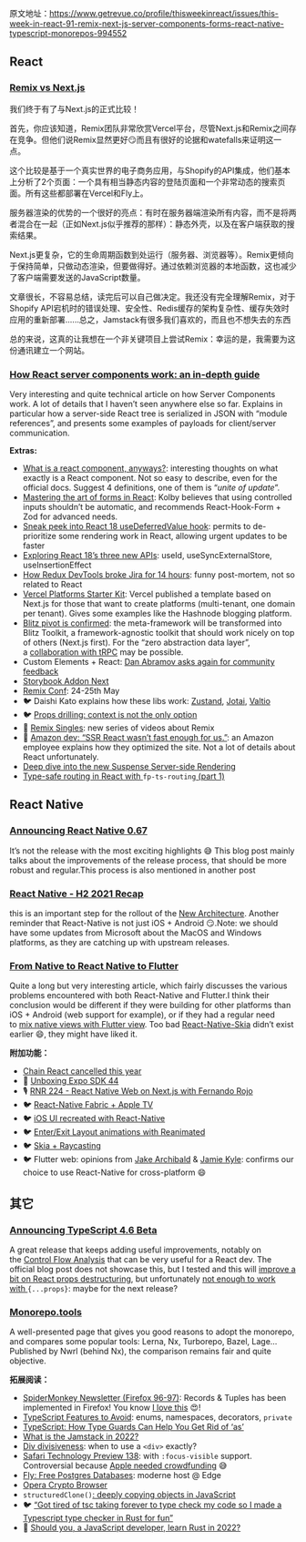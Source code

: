 
原文地址：https://www.getrevue.co/profile/thisweekinreact/issues/this-week-in-react-91-remix-next-js-server-components-forms-react-native-typescript-monorepos-994552

## React

### [Remix vs Next.js](https://remix.run/blog/remix-vs-next?utm_campaign=thisweekinreact&utm_medium=email&utm_source=Revue%20newsletter)

我们终于有了与Next.js的正式比较！

首先，你应该知道，Remix团队非常欣赏Vercel平台，尽管Next.js和Remix之间存在竞争。但他们说Remix显然更好😏而且有很好的论据和watefalls来证明这一点。

这个比较是基于一个真实世界的电子商务应用，与Shopify的API集成，他们基本上分析了2个页面：一个具有相当静态内容的登陆页面和一个非常动态的搜索页面。所有这些都部署在Vercel和Fly上。

服务器渲染的优势的一个很好的亮点：有时在服务器端渲染所有内容，而不是将两者混合在一起（正如Next.js似乎推荐的那样）：静态外壳，以及在客户端获取的搜索结果。

Next.js更复杂，它的生命周期函数到处运行（服务器、浏览器等）。Remix更倾向于保持简单，只做动态渲染，但要做得好。通过依赖浏览器的本地函数，这也减少了客户端需要发送的JavaScript数量。

文章很长，不容易总结，读完后可以自己做决定。我还没有完全理解Remix，对于Shopify API宕机时的错误处理、安全性、Redis缓存的架构复杂性、缓存失效时应用的重新部署......总之，Jamstack有很多我们喜欢的，而且也不想失去的东西

总的来说，这真的让我想在一个非关键项目上尝试Remix：幸运的是，我需要为这份通讯建立一个网站。

### [How React server components work: an in-depth guide](https://blog.plasmic.app/posts/how-react-server-components-work/?utm_campaign=thisweekinreact&utm_medium=email&utm_source=Revue%20newsletter)

Very interesting and quite technical article on how Server Components work. A lot of details that I haven’t seen anywhere else so far. Explains in particular how a server-side React tree is serialized in JSON with “module references”, and presents some examples of payloads for client/server communication.

**Extras:**

-   [What is a react component, anyways?](https://thoughtspile.github.io/2022/01/25/what-is-react-component/?utm_campaign=thisweekinreact&utm_medium=email&utm_source=Revue%20newsletter): interesting thoughts on what exactly is a React component. Not so easy to describe, even for the official docs. Suggest 4 definitions, one of them is “*unite of update*”.
-   [Mastering the art of forms in React](https://engineering.udacity.com/mastering-the-art-of-forms-in-react-1bd65fb664d7?utm_campaign=thisweekinreact&utm_medium=email&utm_source=Revue%20newsletter): Kolby believes that using controlled inputs shouldn’t be automatic, and recommends React-Hook-Form + Zod for advanced needs.
-   [Sneak peek into React 18 useDeferredValue hook](https://blog.saeloun.com/2022/01/13/react-18-usedefferedvalue-hook?utm_campaign=thisweekinreact&utm_medium=email&utm_source=Revue%20newsletter): permits to de-prioritize some rendering work in React, allowing urgent updates to be faster
-   [Exploring React 18’s three new APIs](https://blog.logrocket.com/exploring-react-18-three-new-apis/?utm_campaign=thisweekinreact&utm_medium=email&utm_source=Revue%20newsletter): useId, useSyncExternalStore, useInsertionEffect
-   [How Redux DevTools broke Jira for 14 hours](https://nathanbierema.com/redux-devtools-jira/?utm_campaign=thisweekinreact&utm_medium=email&utm_source=Revue%20newsletter): funny post-mortem, not so related to React
-   [Vercel Platforms Starter Kit](https://demo.vercel.pub/platforms-starter-kit?utm_campaign=thisweekinreact&utm_medium=email&utm_source=Revue%20newsletter): Vercel published a template based on Next.js for those that want to create platforms (multi-tenant, one domain per tenant). Gives some examples like the Hashnode blogging platform.
-   [Blitz pivot is confirmed](https://github.com/blitz-js/blitz/discussions/3075?utm_campaign=thisweekinreact&utm_medium=email&utm_source=Revue%20newsletter#discussioncomment-1951662): the meta-framework will be transformed into Blitz Toolkit, a framework-agnostic toolkit that should work nicely on top of others (Next.js first). For the “zero abstraction data layer”, a [collaboration with tRPC](https://github.com/blitz-js/blitz/discussions/3083?utm_campaign=thisweekinreact&utm_medium=email&utm_source=Revue%20newsletter#discussioncomment-1841427) may be possible.
-   Custom Elements + React: [Dan Abramov asks again for community feedback](https://github.com/facebook/react/issues/11347?utm_campaign=thisweekinreact&utm_medium=email&utm_source=Revue%20newsletter#issuecomment-1016816876)
-   [Storybook Addon Next](https://twitter.com/storybookjs/status/1484910294694604807?utm_campaign=thisweekinreact&utm_medium=email&utm_source=Revue%20newsletter)
-   [Remix Conf](https://remix.run/conf?utm_campaign=thisweekinreact&utm_medium=email&utm_source=Revue%20newsletter): 24-25th May
-   🐦 Daishi Kato explains how these libs work: [Zustand](https://twitter.com/dai_shi/status/1484849542671790081?utm_campaign=thisweekinreact&utm_medium=email&utm_source=Revue%20newsletter), [Jotai](https://twitter.com/dai_shi/status/1485434083778117632?utm_campaign=thisweekinreact&utm_medium=email&utm_source=Revue%20newsletter), [Valtio](https://twitter.com/dai_shi/status/1484496249776934917?utm_campaign=thisweekinreact&utm_medium=email&utm_source=Revue%20newsletter)
-   🐦 [Props drilling: context is not the only option](https://twitter.com/asidorenko_/status/1484934183361339399?utm_campaign=thisweekinreact&utm_medium=email&utm_source=Revue%20newsletter)
-   🎥 [Remix Singles](https://www.youtube.com/watch?list=PLXoynULbYuEDG2wBFSZ66b85EIspy3fy6&utm_campaign=thisweekinreact&utm_medium=email&utm_source=Revue%20newsletter&v=jd_bin5HPrw): new series of videos about Remix
-   🧵 [Amazon dev: “SSR React wasn’t fast enough for us.”](https://twitter.com/amilajack/status/1484970825568505856?utm_campaign=thisweekinreact&utm_medium=email&utm_source=Revue%20newsletter): an Amazon employee explains how they optimized the site. Not a lot of details about React unfortunately.
-   [Deep dive into the new Suspense Server-side Rendering](https://blog.saeloun.com/2022/01/20/new-suspense-ssr-architecture-in-react-18.html?utm_campaign=thisweekinreact&utm_medium=email&utm_source=Revue%20newsletter)
-   [Type-safe routing in React with ](https://oliverjash-me.vercel.app/2022/type-safe-routing-in-react-with-fp-ts-routing-part-1?utm_campaign=thisweekinreact&utm_medium=email&utm_source=Revue%20newsletter)`fp-ts-routing`[ (part 1)](https://oliverjash-me.vercel.app/2022/type-safe-routing-in-react-with-fp-ts-routing-part-1?utm_campaign=thisweekinreact&utm_medium=email&utm_source=Revue%20newsletter) 

## React Native
### [Announcing React Native 0.67](https://reactnative.dev/blog/2022/01/19/version-067?utm_campaign=thisweekinreact&utm_medium=email&utm_source=Revue%20newsletter)

It’s not the release with the most exciting highlights 😅 This blog post mainly talks about the improvements of the release process, that should be more robust and regular.This process is also mentioned in another post

### [React Native - H2 2021 Recap](https://reactnative.dev/blog/2022/01/21/react-native-h2-2021-recap?utm_campaign=thisweekinreact&utm_medium=email&utm_source=Revue%20newsletter)

this is an important step for the rollout of the [New Architecture](https://deploy-preview-2879--react-native.netlify.app/docs/next/new-architecture-intro?utm_campaign=thisweekinreact&utm_medium=email&utm_source=Revue%20newsletter). Another reminder that React-Native is not just iOS + Android 😏.Note: we should have some updates from Microsoft about the MacOS and Windows platforms, as they are catching up with upstream releases.

### [From Native to React Native to Flutter](https://zerodha.tech/blog/from-native-to-react-native-to-flutter?utm_campaign=thisweekinreact&utm_medium=email&utm_source=Revue%20newsletter)

Quite a long but very interesting article, which fairly discusses the various problems encountered with both React-Native and Flutter.I think their conclusion would be different if they were building for other platforms than iOS + Android (web support for example), or if they had a regular need to [mix native views with Flutter view](https://docs.flutter.dev/development/platform-integration/platform-views?utm_campaign=thisweekinreact&utm_medium=email&utm_source=Revue%20newsletter). Too bad [React-Native-Skia](https://github.com/Shopify/react-native-skia?utm_campaign=thisweekinreact&utm_medium=email&utm_source=Revue%20newsletter) didn’t exist earlier 😄, they might have liked it.

**附加功能：**

-   [Chain React cancelled this year](https://shift.infinite.red/chain-react-conf-vs-covid-2022-919724bf5aae?utm_campaign=thisweekinreact&utm_medium=email&utm_source=Revue%20newsletter)
-   🎥 [Unboxing Expo SDK 44](https://www.youtube.com/watch?utm_campaign=thisweekinreact&utm_medium=email&utm_source=Revue%20newsletter&v=bnMUQv2beXU)
-   🎙️ [RNR 224 - React Native Web on Next.js with Fernando Rojo](https://www.reactnativeradio.com/episodes/rnr-224-react-native-web-on-nextjs-with-fernando-rojo?utm_campaign=thisweekinreact&utm_medium=email&utm_source=Revue%20newsletter)
-   🐦 [React-Native Fabric + Apple TV](https://twitter.com/douglowder/status/1485780397787324419?utm_campaign=thisweekinreact&utm_medium=email&utm_source=Revue%20newsletter)
-   🐦 [iOS UI recreated with React-Native](https://twitter.com/enesozt_/status/1484627273009569794?utm_campaign=thisweekinreact&utm_medium=email&utm_source=Revue%20newsletter)
-   🐦 [Enter/Exit Layout animations with Reanimated](https://twitter.com/swmansion/status/1483475519970574336?utm_campaign=thisweekinreact&utm_medium=email&utm_source=Revue%20newsletter)
-   🐦 [Skia + Raycasting](https://twitter.com/Andriy20408222/status/1484484246009958400?utm_campaign=thisweekinreact&utm_medium=email&utm_source=Revue%20newsletter)
-   🐦 Flutter web: opinions from [Jake Archibald](https://twitter.com/jaffathecake/status/1483707543989936129?utm_campaign=thisweekinreact&utm_medium=email&utm_source=Revue%20newsletter) & [Jamie Kyle](https://twitter.com/buildsghost/status/1484637941460733952?utm_campaign=thisweekinreact&utm_medium=email&utm_source=Revue%20newsletter): confirms our choice to use React-Native for cross-platform 😄 

## 其它
### [Announcing TypeScript 4.6 Beta](https://devblogs.microsoft.com/typescript/announcing-typescript-4-6-beta/?utm_campaign=thisweekinreact&utm_medium=email&utm_source=Revue%20newsletter)

A great release that keeps adding useful improvements, notably on the [Control Flow Analysis](https://devblogs.microsoft.com/typescript/announcing-typescript-4-6-beta/?utm_campaign=thisweekinreact&utm_medium=email&utm_source=Revue%20newsletter#control-flow-analysis-for-dependent-parameters) that can be very useful for a React dev. The official blog post does not showcase this, but I tested and this will [improve a bit on React props destructuring](https://twitter.com/sebastienlorber/status/1485944134091354113?utm_campaign=thisweekinreact&utm_medium=email&utm_source=Revue%20newsletter), but unfortunately [not enough to work with ](https://twitter.com/sebastienlorber/status/1485944774506987526?utm_campaign=thisweekinreact&utm_medium=email&utm_source=Revue%20newsletter)`{...props}`: maybe for the next release?

### [Monorepo.tools](https://monorepo.tools/?utm_campaign=thisweekinreact&utm_medium=email&utm_source=Revue%20newsletter)

A well-presented page that gives you good reasons to adopt the monorepo, and compares some popular tools: Lerna, Nx, Turborepo, Bazel, Lage… Published by Nwrl (behind Nx), the comparison remains fair and quite objective.

**拓展阅读：**

-   [SpiderMonkey Newsletter (Firefox 96-97)](https://spidermonkey.dev/blog/2022/01/14/newsletter-firefox-96-97.html?utm_campaign=thisweekinreact&utm_medium=email&utm_source=Revue%20newsletter): Records & Tuples has been implemented in Firefox! You know [I love this](https://sebastienlorber.com/records-and-tuples-for-react?utm_campaign=thisweekinreact&utm_medium=email&utm_source=Revue%20newsletter) 😍!
-   [TypeScript Features to Avoid](https://www.executeprogram.com/blog/typescript-features-to-avoid?utm_campaign=thisweekinreact&utm_medium=email&utm_source=Revue%20newsletter): enums, namespaces, decorators, `private`
-   [TypeScript: How Type Guards Can Help You Get Rid of ‘as’](https://blog.theodo.com/2022/01/typescript-replace-as-typeguards/?utm_campaign=thisweekinreact&utm_medium=email&utm_source=Revue%20newsletter)
-   [What is the Jamstack in 2022?](https://remotesynthesis.com/blog/jamstack-in-2022?utm_campaign=thisweekinreact&utm_medium=email&utm_source=Revue%20newsletter)
-   [Div divisiveness](https://www.scottohara.me/blog/2022/01/20/divisive.html?utm_campaign=thisweekinreact&utm_medium=email&utm_source=Revue%20newsletter): when to use a `<div>` exactly?
-   [Safari Technology Preview 138](https://webkit.org/blog/12176/release-notes-for-safari-technology-preview-138/?utm_campaign=thisweekinreact&utm_medium=email&utm_source=Revue%20newsletter): with `:focus-visible` support. Controversial because [Apple needed crowdfunding](https://twitter.com/devongovett/status/1484893652728135685?utm_campaign=thisweekinreact&utm_medium=email&utm_source=Revue%20newsletter) 😅
-   [Fly: Free Postgres Databases](https://fly.io/blog/free-postgres/?utm_campaign=thisweekinreact&utm_medium=email&utm_source=Revue%20newsletter): moderne host @ Edge
-   [Opera Crypto Browser](https://blogs.opera.com/crypto/2022/01/opera-crypto-browser-project-web3?utm_campaign=thisweekinreact&utm_medium=email&utm_source=Revue%20newsletter)
-   `structuredClone()`[: deeply copying objects in JavaScript](https://2ality.com/2022/01/structured-clone.html?utm_campaign=thisweekinreact&utm_medium=email&utm_source=Revue%20newsletter)
-   🐦 [“Got tired of tsc taking forever to type check my code so I made a Typescript type checker in Rust for fun”](https://twitter.com/zack_overflow/status/1484277253353709570?utm_campaign=thisweekinreact&utm_medium=email&utm_source=Revue%20newsletter)
-   🎥 [Should you, a JavaScript developer, learn Rust in 2022?](https://www.youtube.com/watch?utm_campaign=thisweekinreact&utm_medium=email&utm_source=Revue%20newsletter&v=u-MyTHAXT6w) 
